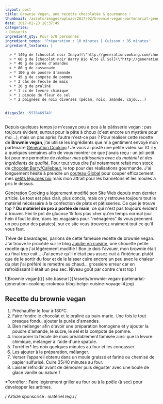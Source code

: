 ```yaml
---
layout: post
title: Brownie Vegan, une recette chocolatée & gourmande !
thumbnail: /assets/images/upload/2017/02/brownie-vegan-partenariat-generation-cooking-crokmou-blog-belge-cuisine-voyage-4.jpg
date: 2017-02-23 18:37:49
categories: 
- Desserts
ingredient_qty: Pour 6/8 personnes
ingredient_temps: 'Préparation : 10 minutes | Cuisson : 35 minutes'
ingredient_textarea: |
  
  > * 140g de [chocolat noir Inaya](\"http://generationcooking.com/chocolat-de-couvertures-de-grandes-origines/3232-chocolat-noir-65-inaya-1-kg.html\")\r\n
  > * 60 g de [chocolat noir Barry Bio Alto El Sol](\"http://generationcooking.com/chocolat-de-couvertures-de-grandes-origines/3065-chocolat-bio-alto-el-sol-65-pistoles-2-kg-barry.html\")
  > * 40 g de purée d'amandes
  > * 80 g de cassonade
  > * 100 g de poudre d’amande
  > * 45 g de compote de pommes
  > * 2 càs de fécule de maïs
  > * 20 g de praliné
  > * 1 cc de levure chimique
  > * 1 pincée de fleur de sel
  > * 2 poignées de noix diverses (pécan, noix, amande, cajou...)
  
  
disqusId: '5578469748'
---
```


Depuis quelques temps je m'essaye peu à peu à la pâtisserie vegan : pas toujours évident, surtout pour la pâte à choux (c'est encore un mystère pour moi...), mais un pas après l'autre n'est-ce pas ? Pour réaliser cette recette de **Brownie vegan**, j'ai utilisé les ingrédients que m'a gentiment envoyé mon partenaire [Génération Cooking](http://generationcooking.com/) ! Je vous ai posté une petite vidéo sur IG il y a quelques semaines afin de vous montrer ce que j'avais reçu : un joli petit lot pour me permettre de _réaliser mes pâtisseries avec du matériel et des ingrédients de qualité_. Pour tout vous dire j'ai notamment refait mon stock de [chocolat Barry/Callebaut](http://generationcooking.com/177-chocolats-et-cacao), le top pour des réalisations gourmande. J'ai longuement hésité à prendre un [couteau Global](http://generationcooking.com/12-couteaux-global) pour couper efficacement mes [petits légumes bio](http://www.crokmou.com/2016/12/lheureux-nouveau-paniers-de-fruits-legumes-a-bruxelles) mais mon attrait pour les bannetons et les moules a pris le dessus.

[Génération Cooking](http://www.crokmou.com/2014/02/generation-cooking) a légèrement modifié son Site Web depuis mon dernier article. Le tout est plus clair, plus concis, mais on y retrouve toujours tout le matériel nécéssaire à la confection de plats et pâtisseries. Ce que je trouve top ? **Du matériel de pro à portée de main**, ce qui n'est pas toujours évident à trouver. Fini le pot de glucose 15 fois plus cher qu'en temps normal (oui hein il faut le dire, dans les magasins pour "ménagères" ils vous prennent un peu pour des patates), sur ce site vous trouverez vraiment tout ce qu'il vous faut.

Trêve de bavardages, parlons de cette fameuse recette de brownie vegan. J'ai trouvé le procédé sur le blog [Jujube en cuisine](http://www.jujube-en-cuisine.fr/brownie-aux-noix-sans-lactose-sans-gluten-et-sans-oeufs-vegan/), une chouette petite recette que j'ai légèrement modifié ! Bon je dois l'avouer, mon brownie était au final trop cuit... J'ai pensé qu'il n'était pas assez cuit à l'intérieur, plutôt que de le sortir du four et de le laisser cuire encore un peu avec le chaleur du plat j'ai préféré le remettre au chaud... grossière erreur car en refroidissant il était un peu sec. Niveau goût par contre c'est top !

![Brownie vegan]({{ site.baseurl }}/assets/brownie-vegan-partenariat-generation-cooking-crokmou-blog-belge-cuisine-voyage-4.jpg)

## **Recette du brownie vegan**

1.  Préchauffer le four à 180°C.
2.  Faire fondre le chocolat et le praliné au bain-marie. Une fois le tout presque fondu, ajouter la purée d'amandes.
3.  Bien mélanger afin d'avoir une préparation homogène et y ajouter la poudre d'amande, le sucre, le sel et la compote de pomme.
4.  Incorporer la fécule de maïs préalablement tamisée ainsi que la levure chimique, mélanger à l'aide d'une spatule.
5.  Torréfier* les noix quelques minutes au four et les concasser
6.  Les ajouter à la préparation, mélanger.
7.  Verser l’appareil obtenu dans un moule graissé et fariné ou chemisé de papier sulfurisé. Cuire 35/40 minutes au four.
8.  Laisser refroidir avant de démouler puis déguster avec une boule de glace vanille ou nature !

*Torréfier : Faire légèrement griller au four ou à la poêle (à sec) pour développer les arômes.

/ Article sponsorisé : matériel reçu /